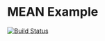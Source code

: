 MEAN Example
============

[![Build Status](https://travis-ci.org/johnhof/MEAN-example.svg)](https://travis-ci.org/johnhof/MEAN-example)